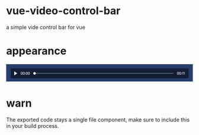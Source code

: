 # vue-video-control-bar
a simple vide control bar for vue

# appearance

![ui simple](/demo/assets/simple.png "ui simple")

# warn
The exported code stays a single file component, make sure to include this in your build process.